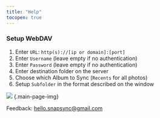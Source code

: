 ```yaml
---
title: "Help"
tocopen: true
---
```


### Setup WebDAV

1. Enter `URL`: `http(s)://[ip or domain]:[port]`
2. Enter `Username` (leave empty if no authentication)
3. Enter `Password` (leave empty if no authentication)
4. Enter destination folder on the server
5. Choose which Album to Sync (`Recents` for all photos)
6. Setup `Subfolder` in the format described on the window

![](/settings.png#center)
{.main-page-img}


Feedback: [hello.snapsync@gmail.com](mailto:hello.snapsync@gmail.com)
